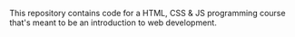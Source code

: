 This repository contains code for a HTML, CSS & JS programming course that's meant to be an introduction to web development.
